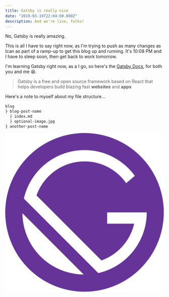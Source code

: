 ```yaml
---
title: Gatsby is really nice
date: "2019-03-19T22:04:00.000Z"
description: And we're live, folks!
---
```


No, Gatsby is really amazing.

This is all I have to say right now, as I'm trying to push as many changes as Ican as part of a ramp-up to get this blog up and running. It's 10:08 PM and I have to sleep soon, then get back to work tomorrow.

I'm learning Gatsby right now, as a I go, so here's the [Gatsby Docs](https://www.gatsbyjs.org/), for both you and me 😆.

> Gatsby is a free and open source framework based on React that helps developers build blazing fast **websites** and **apps**

Here's a note to myself about my file structure...

```
blog
├ blog-post-name
  ├ index.md
  ├ optional-image.jpg
├ another-post-name
```

![Gatsby](../../assets/gatsby-icon.png)
